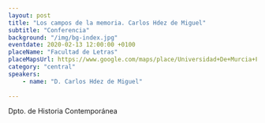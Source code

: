 ```yaml
---
layout: post
title: "Los campos de la memoria. Carlos Hdez de Miguel"
subtitle: "Conferencia"
background: "/img/bg-index.jpg"
eventdate: 2020-02-13 12:00:00 +0100
placeName: "Facultad de Letras"
placeMapsUrl: https://www.google.com/maps/place/Universidad+De+Murcia+Facultad+De+Letras/@37.987997,-1.126383,15z/data=!4m2!3m1!1s0x0:0xe765fd1b9c7f8647?sa=X&ved=2ahUKEwjlqJe7w5fnAhUkxYUKHZZCBQIQ_BIwDXoECAkQCA
category: "central"
speakers:
    - name: "D. Carlos Hdez de Miguel"
   
---
```

 Dpto. de Historia Contemporánea
